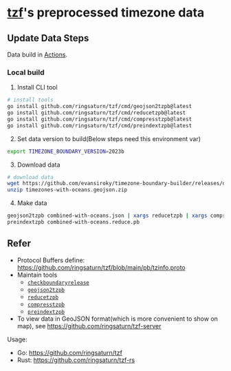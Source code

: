 # [tzf](https://github.com/ringsaturn/tzf)'s preprocessed timezone data

## Update Data Steps

Data build in [Actions](.github/workflows/ci.yml).

### Local build

1. Install CLI tool

```bash
# install tools
go install github.com/ringsaturn/tzf/cmd/geojson2tzpb@latest
go install github.com/ringsaturn/tzf/cmd/reducetzpb@latest
go install github.com/ringsaturn/tzf/cmd/compresstzpb@latest
go install github.com/ringsaturn/tzf/cmd/preindextzpb@latest
```

2. Set data version to build(Below steps need this environment var)

```bash
export TIMEZONE_BOUNDARY_VERSION=2023b
```

3. Download data

```bash
# download data
wget https://github.com/evansiroky/timezone-boundary-builder/releases/download/${TIMEZONE_BOUNDARY_VERSION}/timezones-with-oceans.geojson.zip
unzip timezones-with-oceans.geojson.zip
```

4. Make data

```bash
geojson2tzpb combined-with-oceans.json | xargs reducetzpb | xargs compresstzpb
preindextzpb combined-with-oceans.reduce.pb
```

## Refer

- Protocol Buffers define:
  <https://github.com/ringsaturn/tzf/blob/main/pb/tzinfo.proto>
- Maintain tools
  - [`checkboundaryrelease`](https://github.com/ringsaturn/tzf/tree/main/cmd/checkboundaryrelease)
  - [`geojson2tzpb`](https://github.com/ringsaturn/tzf/tree/main/cmd/geojson2tzpb)
  - [`reducetzpb`](https://github.com/ringsaturn/tzf/tree/main/cmd/reducetzpb)
  - [`compresstzpb`](https://github.com/ringsaturn/tzf/tree/main/cmd/compresstzpb)
  - [`preindextzpb`](https://github.com/ringsaturn/tzf/tree/main/cmd/preindextzpb)
- To view data in GeoJSON format(which is more convenient to show on map), see
  <https://github.com/ringsaturn/tzf-server>

Usage:

- Go: <https://github.com/ringsaturn/tzf>
- Rust: <https://github.com/ringsaturn/tzf-rs>
